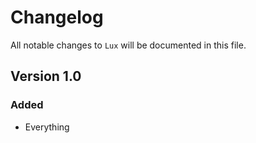 # Changelog

All notable changes to `Lux` will be documented in this file.

## Version 1.0

### Added
- Everything
